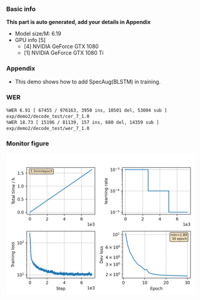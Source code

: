 ### Basic info

**This part is auto generated, add your details in Appendix**

* Model size/M: 6.19
* GPU info \[5\]
  * \[4\] NVIDIA GeForce GTX 1080
  * \[1\] NVIDIA GeForce GTX 1080 Ti

### Appendix

* This demo shows how to add SpecAug(BLSTM) in training.

### WER
```
%WER 6.91 [ 67455 / 976163, 3950 ins, 10501 del, 53004 sub ] exp/demo2/decode_test/cer_7_1.0
%WER 18.73 [ 15196 / 81139, 157 ins, 680 del, 14359 sub ] exp/demo2/decode_test/wer_7_1.0
```

### Monitor figure
![monitor](./monitor.png)
